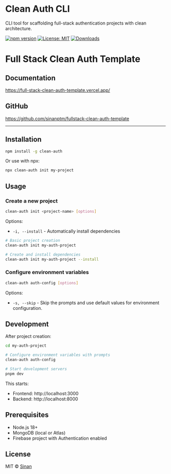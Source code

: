 # Clean Auth CLI

CLI tool for scaffolding full-stack authentication projects with clean architecture.

[![npm version](https://img.shields.io/npm/v/clean-auth.svg)](https://www.npmjs.com/package/clean-auth)
[![License: MIT](https://img.shields.io/badge/License-MIT-blue.svg)](https://opensource.org/licenses/MIT)
[![Downloads](https://img.shields.io/npm/dm/clean-auth.svg)](https://www.npmjs.com/package/clean-auth)

# Full Stack Clean Auth Template

## Documentation
https://full-stack-clean-auth-template.vercel.app/

## GitHub
https://github.com/sinanptm/fullstack-clean-auth-template

---

## Installation

```bash
npm install -g clean-auth
```

Or use with npx:
```bash
npx clean-auth init my-project
```

## Usage

### Create a new project

```bash
clean-auth init <project-name> [options]
```

Options:
- `-i, --install` - Automatically install dependencies

```bash
# Basic project creation
clean-auth init my-auth-project

# Create and install dependencies
clean-auth init my-auth-project --install
```

### Configure environment variables

```bash
clean-auth auth-config [options]
```

Options:
- `-s, --skip` - Skip the prompts and use default values for environment configuration.

## Development

After project creation:

```bash
cd my-auth-project

# Configure environment variables with prompts
clean-auth auth-config

# Start development servers
pnpm dev
```

This starts:
- Frontend: http://localhost:3000
- Backend: http://localhost:8000

## Prerequisites

- Node.js 18+
- MongoDB (local or Atlas)
- Firebase project with Authentication enabled


## License

MIT © [Sinan](https://github.com/sinanptm)